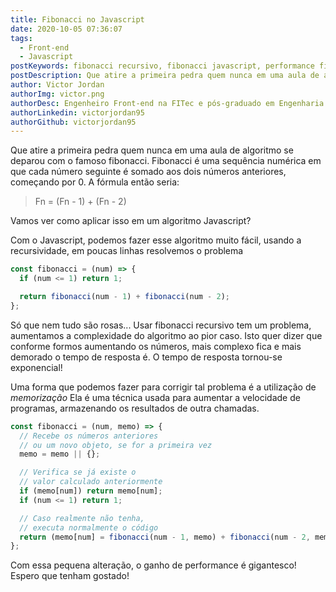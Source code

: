 ```yaml
---
title: Fibonacci no Javascript
date: 2020-10-05 07:36:07
tags:
  - Front-end
  - Javascript
postKeywords: fibonacci recursivo, fibonacci javascript, performance fibonacci, memorização javascript fibonacci, function fibo js, front-end, javascript, fibonacci algoritimo
postDescription: Que atire a primeira pedra quem nunca em uma aula de algoritmo se deparou com o famoso fibonacci. Fibonacci é uma sequência numérica em que cada número seguinte é somado aos dois números anteriores, começando por 0. Com o Javascript, podemos fazer esse algoritmo muito fácil, usando a recursividade, em poucas linhas resolvemos o problema
author: Victor Jordan
authorImg: victor.png
authorDesc: Engenheiro Front-end na FITec e pós-graduado em Engenharia de Software pela PUC-MG e formado em Banco de Dados pela Fatec, apaixonado por usabilidade, performance e UX!
authorLinkedin: victorjordan95
authorGithub: victorjordan95
---
```


Que atire a primeira pedra quem nunca em uma aula de algoritmo se deparou com o famoso fibonacci.
Fibonacci é uma sequência numérica em que cada número seguinte é somado aos dois números anteriores, começando por 0.
A fórmula então seria:

> Fn = (Fn - 1) + (Fn - 2)

Vamos ver como aplicar isso em um algoritmo Javascript?

<!-- more -->

Com o Javascript, podemos fazer esse algoritmo muito fácil, usando a recursividade, em poucas linhas resolvemos o problema

```javascript
const fibonacci = (num) => {
  if (num <= 1) return 1;

  return fibonacci(num - 1) + fibonacci(num - 2);
};
```

Só que nem tudo são rosas...
Usar fibonacci recursivo tem um problema, aumentamos a complexidade do algoritmo ao pior caso.
Isto quer dizer que conforme formos aumentando os números, mais complexo fica e mais demorado o tempo de resposta é.
O tempo de resposta tornou-se exponencial!

Uma forma que podemos fazer para corrigir tal problema é a utilização de _memorização_
Ela é uma técnica usada para aumentar a velocidade de programas, armazenando os resultados de outra chamadas.

```javascript
const fibonacci = (num, memo) => {
  // Recebe os números anteriores
  // ou um novo objeto, se for a primeira vez
  memo = memo || {};

  // Verifica se já existe o
  // valor calculado anteriormente
  if (memo[num]) return memo[num];
  if (num <= 1) return 1;

  // Caso realmente não tenha,
  // executa normalmente o código
  return (memo[num] = fibonacci(num - 1, memo) + fibonacci(num - 2, memo));
};
```

Com essa pequena alteração, o ganho de performance é gigantesco!
Espero que tenham gostado!
